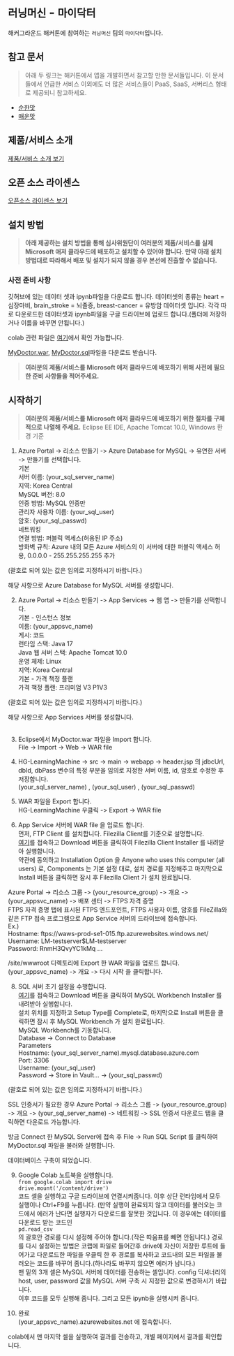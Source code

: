 # `러닝머신` - `마이닥터`

해커그라운드 해커톤에 참여하는 `러닝머신` 팀의 `마이닥터`입니다.

## 참고 문서

> 아래 두 링크는 해커톤에서 앱을 개발하면서 참고할 만한 문서들입니다. 이 문서들에서 언급한 서비스 이외에도 더 많은 서비스들이 PaaS, SaaS, 서버리스 형태로 제공되니 참고하세요.

- [순한맛](./REFERENCES_BASIC.md)
- [매운맛](./REFERENCES_ADVANCED.md)

## 제품/서비스 소개

<!-- 아래 링크는 지우지 마세요 -->
[제품/서비스 소개 보기](TOPIC.md)
<!-- 위 링크는 지우지 마세요 -->

## 오픈 소스 라이센스

<!-- 아래 링크는 지우지 마세요 -->
[오픈소스 라이센스 보기](./LICENSE)
<!-- 위 링크는 지우지 마세요 -->

## 설치 방법

> **아래 제공하는 설치 방법을 통해 심사위원단이 여러분의 제품/서비스를 실제 Microsoft 애저 클라우드에 배포하고 설치할 수 있어야 합니다. 만약 아래 설치 방법대로 따라해서 배포 및 설치가 되지 않을 경우 본선에 진출할 수 없습니다.**

### 사전 준비 사항

깃허브에 있는 데이터 셋과 ipynb파일을 다운로드 합니다. 데이터셋의 종류는 heart = 심장마비, brain_stroke = 뇌졸증, breast-cancer = 유방암 데이터셋 입니다. 각각 따로 다운로드한 데이터셋과 ipynb파일을 구글 드라이브에 업로드 합니다.(폴더에 저장하거나 이름을 바꾸면 안됩니다.) <br>

colab 관련 파일은 [여기](./colab/)에서 확인 가능합니다.

[MyDoctor.war](./MyDoctor.war), [MyDoctor.sql](./MyDoctor.sql)파일을 다운로드 받습니다.<br>

> **여러분의 제품/서비스를 Microsoft 애저 클라우드에 배포하기 위해 사전에 필요한 준비 사항들을 적어주세요.**

## 시작하기

> **여러분의 제품/서비스를 Microsoft 애저 클라우드에 배포하기 위한 절차를 구체적으로 나열해 주세요.**
Eclipse EE IDE, Apache Tomcat 10.0, Windows 환경 기준<br>

1. Azure Portal -> 리소스 만들기 -> Azure Database for MySQL -> 유연한 서버 -> 만들기를 선택합니다.<br>
기본<br>
서버 이름: (your_sql_server_name)<br>
지역: Korea Central<br>
MySQL 버전: 8.0<br>
인증 방법: MySQL 인증만<br>
관리자 사용자 이름: (your_sql_user)<br>
암호: (your_sql_passwd)<br>
네트워킹<br>
연결 방법: 퍼블릭 액세스(허용된 IP 주소)<br>
방화벽 규칙: Azure 내의  모든 Azure 서비스의 이 서버에 대한 퍼블릭 액세스 허용, 0.0.0.0 - 255.255.255.255 추가<br>

(괄호로 되어 있는 값은 임의로 지정하시기 바랍니다.)<br>

해당 사항으로 Azure Database for MySQL 서버를 생성합니다.<br>

2. Azure Portal -> 리소스 만들기 -> App Services -> 웹 앱 -> 만들기를 선택합니다.<br>
기본 - 인스턴스 정보<br>
이름: (your_appsvc_name)<br>
게시: 코드<br>
런타임 스택: Java 17<br>
Java 웹 서버 스택: Apache Tomcat 10.0<br>
운영 체제: Linux<br>
지역: Korea Central<br>
기본 - 가격 책정 플랜<br>
가격 책정 플랜: 프리미엄 V3 P1V3<br>

(괄호로 되어 있는 값은 임의로 지정하시기 바랍니다.)<br>

해당 사항으로 App Services 서버를 생성합니다.<br>
<br>

3. Eclipse에서 MyDoctor.war 파일을 Import 합니다.<br>
File -> Import -> Web -> WAR file<br>

4. HG-LearningMachine -> src -> main -> webapp -> header.jsp 의 jdbcUrl, dbId, dbPass 변수의 특정 부분을 임의로 지정한 서버 이름, id, 암호로 수정한 후 저장합니다.<br>
(your_sql_server_name) , (your_sql_user) , (your_sql_passwd)<br>

5. WAR 파일을 Export 합니다.<br>
HG-LearningMachine 우클릭 -> Export -> WAR file<br>

6. App Service 서버에 WAR file 을 업로드 합니다.<br>
먼저, FTP Client 를 설치합니다. Filezilla Client를 기준으로 설명합니다.<br>
[여기](https://filezilla-project.org/download.php?platform=win64)를 접속하고 Download 버튼을 클릭하여 Filezilla Client Installer 를 내려받아 실행합니다.<br>
약관에 동의하고 Installation Option 을 Anyone who uses this computer (all users) 로, Components 는 기본 설정 대로, 설치 경로를 지정해주고 마지막으로 Install 버튼을 클릭하면 잠시 후 Filezilla Client 가 설치 완료됩니다.<br>

Azure Portal -> 리소스 그룹 -> (your_resource_group) -> 개요 -> (your_appsvc_name) -> 배포 센터 -> FTPS 자격 증명<br>
FTPS 자격 증명 탭에 표시된 FTPS 엔드포인트, FTPS 사용자 이름, 암호를 FileZilla와 같은 FTP 접속 프로그램으로 App Service 서버의 드라이브에 접속합니다.<br>
Ex.)<br>
Hostname: ftps://waws-prod-se1-015.ftp.azurewebsites.windows.net/<br>
Username: LM-testserver\$LM-testserver<br>
Password: RnmH3QvyYC1kMq ...<br>

/site/wwwroot 디렉토리에 Export 한 WAR 파일을 업로드 합니다.<br>
(your_appsvc_name) -> 개요 -> 다시 시작 을 클릭합니다.<br>

8. SQL 서버 초기 설정을 수행합니다.<br>
[여기](https://dev.mysql.com/downloads/workbench/)를 접속하고 Download 버튼을 클릭하여 MySQL Workbench Installer 를 내려받아 실행합니다.<br>
설치 위치를 지정하고 Setup Type를 Complete로, 마지막으로 Install 버튼을 클릭하면 잠시 후 MySQL Workbench 가 설치 완료됩니다.<br>
MySQL Workbench를 기동합니다.<br>
Database -> Connect to Database<br>
Parameters<br>
Hostname: (your_sql_server_name).mysql.database.azure.com<br>
Port: 3306<br>
Username: (your_sql_user)<br>
Password -> Store in Vault... -> (your_sql_passwd)<br>

(괄호로 되어 있는 값은 임의로 지정하시기 바랍니다.)<br>

SSL 인증서가 필요한 경우 Azure Portal -> 리소스 그룹 -> (your_resource_group) -> 개요 -> (your_sql_server_name) -> 네트워킹 -> SSL 인증서 다운로드 탭을 클릭하면 다운로드 가능합니다.<br>

방금 Connect 한 MySQL Server에 접속 후 File -> Run SQL Script 를 클릭하여 MyDoctor.sql 파일을 불러와 실행합니다.<br>

데이터베이스 구축이 되었습니다.<br>

9. Google Colab 노트북을 실행합니다.<br>
`from google.colab import drive`<br>
`drive.mount('/content/drive')`<br>
코드 셀을 실행하고 구글 드라이브에 연결시켜줍니다. 이후 상단 런타임에서 모두 실행이나 Ctrl+F9를 누릅니다. (만약 실행이 완료되지 않고 데이터를 불러오는 코드에서 에러가 난다면 실행자가 다운로드를 잘못한 것입니다. 이 경우에는 데이터를 다운로드 받는 코드인<br>`pd.read_csv`<br>
의 괄호안 경로를 다시 설정해 주어야 합니다.(작은 따움표를 빼면 안됩니다.) 경로를 다시 설정하는 방법은 코랩에 파일로 들어간후 drive에 자신이 저장한 루트에 들어가고 다운로드한 파일을 우클릭 한 후 경로를 복사하고 코드내의 모든 파일을 불러오는 코드를 바꾸어 줍니다.(하나라도 바꾸지 않으면 에러가 납니다.)<br>
맨 밑의 3개 셀은 MySQL 서버에 데이터를 전송하는 셀입니다. config 딕셔너리의 host, user, password 값을 MySQL 서버 구축 시 지정한 값으로 변경하시기 바랍니다.<br>
이후 코드를 모두 실행해 줍니다. 그리고 모든 ipynb을 실행시켜 줍니다.<br>

9. 완료<br>
(your_appsvc_name).azurewebsites.net 에 접속합니다.<br>

colab에서 맨 마지막 셀을 실행하여 결과를 전송하고, 개별 페이지에서 결과를 확인합니다.<br>

